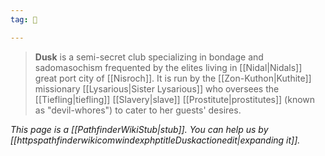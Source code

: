 ```yaml
---
tag: 👥

---
```

> **Dusk** is a semi-secret club specializing in bondage and sadomasochism frequented by the elites living in [[Nidal|Nidals]] great port city of [[Nisroch]]. It is run by the [[Zon-Kuthon|Kuthite]] missionary [[Lysarious|Sister Lysarious]] who oversees the [[Tiefling|tiefling]] [[Slavery|slave]] [[Prostitute|prostitutes]] (known as "devil-whores") to cater to her guests' desires.



*This page is a [[PathfinderWikiStub|stub]]. You can help us by [[httpspathfinderwikicomwindexphptitleDuskactionedit|expanding it]].*








